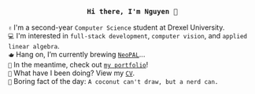 <h3 align="center"><code>Hi there, I'm Nguyen 🫘</code></h3>

  `✌️` I'm a second-year `Computer Science` student at Drexel University. \
  `💻` I'm interested in `full-stack development`, `computer vision`, and `applied linear algebra`. \
  `🫖` Hang on, I’m currently brewing [`NeoPAL`](https://github.com/nguyen-trinhtk/NeoPAL)... \
  `🌱` In the meantime, check out [`my portfolio`](ngtr.me)! \
  `📄` What have I been doing? View my [`CV`](https://ngtr.me/cv.html). \
  `🥥` Boring fact of the day: `A coconut can't draw, but a nerd can.`
